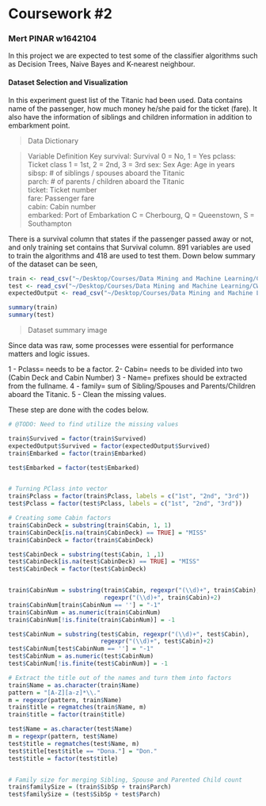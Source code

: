 # Coursework #2
### Mert PINAR w1642104

In this project we are expected to test some of the classifier algorithms such as Decision Trees, Naive Bayes and K-nearest neighbour. 

#### Dataset Selection and Visualization

In this experiment guest list of the Titanic had been used. Data contains name of the passenger, how much money he/she paid for the ticket (fare). It also have the information of siblings and children information in addition to embarkment point.

>Data Dictionary

>Variable	Definition	Key
survival:	Survival	0 = No, 1 = Yes
pclass:	Ticket class	1 = 1st, 2 = 2nd, 3 = 3rd
sex:	Sex	
Age:	Age in years	
sibsp:	# of siblings / spouses aboard the Titanic	
parch:	# of parents / children aboard the Titanic	
ticket:	Ticket number	
fare:	Passenger fare	
cabin:	Cabin number	
embarked:	Port of Embarkation	C = Cherbourg, Q = Queenstown, S = Southampton


There is a survival column that states if the passenger passed away or not, and only training set contains that Survival column. 891 variables are used to train the algorithms and 418 are used to test them. Down below summary of the dataset can be seen,
```r
train <- read_csv("~/Desktop/Courses/Data Mining and Machine Learning/CW2/train.csv")
test <- read_csv("~/Desktop/Courses/Data Mining and Machine Learning/CW2/test.csv")
expectedOutput <- read_csv("~/Desktop/Courses/Data Mining and Machine Learning/CW2/expectedOutput.csv")

summary(train)
summary(test)

```


> Dataset summary image

Since data was raw, some processes were essential for performance matters and logic issues.

1 - Pclass= needs to be a factor.
2- Cabin= needs to be divided into two (Cabin Deck and Cabin Number)
3 - Name= prefixes should be extracted from the fullname.
4 - family= sum of Sibling/Spouses and Parents/Children aboard the Titanic.
5 - Clean the missing values.

These step are done with the codes below.

```r
# @TODO: Need to find utilize the missing values

train$Survived = factor(train$Survived)
expectedOutput$Survived = factor(expectedOutput$Survived)
train$Embarked = factor(train$Embarked)

test$Embarked = factor(test$Embarked)


# Turning PClass into vector
train$Pclass = factor(train$Pclass, labels = c("1st", "2nd", "3rd"))
test$Pclass = factor(test$Pclass, labels = c("1st", "2nd", "3rd"))

# Creating some Cabin factors
train$CabinDeck = substring(train$Cabin, 1, 1)
train$CabinDeck[is.na(train$CabinDeck) == TRUE] = "MISS"
train$CabinDeck = factor(train$CabinDeck)

test$CabinDeck = substring(test$Cabin, 1 ,1)
test$CabinDeck[is.na(test$CabinDeck) == TRUE] = "MISS"
test$CabinDeck = factor(test$CabinDeck)


train$CabinNum = substring(train$Cabin, regexpr("(\\d)+", train$Cabin),
                           regexpr("(\\d)+", train$Cabin)+2)
train$CabinNum[train$CabinNum == ''] = "-1"
train$CabinNum = as.numeric(train$CabinNum)
train$CabinNum[!is.finite(train$CabinNum)] = -1

test$CabinNum = substring(test$Cabin, regexpr("(\\d)+", test$Cabin),
                          regexpr("(\\d)+", test$Cabin)+2)
test$CabinNum[test$CabinNum == ''] = "-1"
test$CabinNum = as.numeric(test$CabinNum)
test$CabinNum[!is.finite(test$CabinNum)] = -1

# Extract the title out of the names and turn them into factors
train$Name = as.character(train$Name)
pattern = "[A-Z][a-z]*\\."
m = regexpr(pattern, train$Name)
train$title = regmatches(train$Name, m)
train$title = factor(train$title)

test$Name = as.character(test$Name)
m = regexpr(pattern, test$Name)
test$title = regmatches(test$Name, m)
test$title[test$title == "Dona."] = "Don."
test$title = factor(test$title)


# Family size for merging Sibling, Spouse and Parented Child count
train$familySize = (train$SibSp + train$Parch)
test$familySize = (test$SibSp + test$Parch)

```







